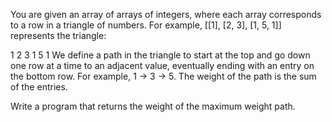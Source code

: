 You are given an array of arrays of integers, where each array corresponds to a row in a triangle of numbers. For example, [[1], [2, 3], [1, 5, 1]] represents the triangle:

  1
 2 3
1 5 1
We define a path in the triangle to start at the top and go down one row at a time to an adjacent value, eventually ending with an entry on the bottom row. For example, 1 -> 3 -> 5. The weight of the path is the sum of the entries.

Write a program that returns the weight of the maximum weight path.
